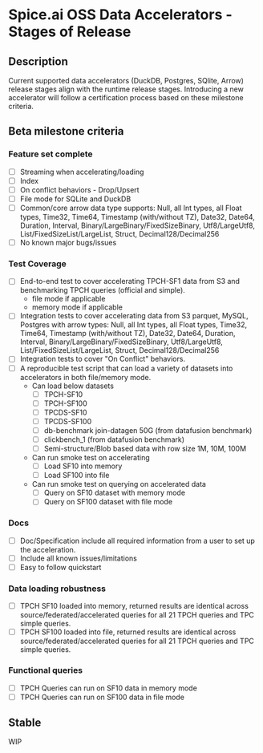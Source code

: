 # Spice.ai OSS Data Accelerators - Stages of Release

## Description

Current supported data accelerators (DuckDB, Postgres, SQlite, Arrow) release stages align with the runtime release stages. Introducing a new accelerator will follow a certification process based on these milestone criteria.

## Beta milestone criteria

### Feature set complete

- [ ] Streaming when accelerating/loading
- [ ] Index
- [ ] On conflict behaviors - Drop/Upsert
- [ ] File mode for SQLite and DuckDB
- [ ] Common/core arrow data type supports: Null, all Int types, all Float types, Time32, Time64, Timestamp (with/without TZ), Date32, Date64, Duration, Interval, Binary/LargeBinary/FixedSizeBinary, Utf8/LargeUtf8, List/FixedSizeList/LargeList, Struct, Decimal128/Decimal256
- [ ] No known major bugs/issues

### Test Coverage

- [ ] End-to-end test to cover accelerating TPCH-SF1 data from S3 and benchmarking TPCH queries (official and simple).
  - file mode if applicable
  - memory mode if applicable
- [ ] Integration tests to cover accelerating data from S3 parquet, MySQL, Postgres with arrow types: Null, all Int types, all Float types, Time32, Time64, Timestamp (with/without TZ), Date32, Date64, Duration, Interval, Binary/LargeBinary/FixedSizeBinary, Utf8/LargeUtf8, List/FixedSizeList/LargeList, Struct, Decimal128/Decimal256
- [ ] Integration tests to cover "On Conflict" behaviors.
- [ ] A reproducible test script that can load a variety of datasets into accelerators in both file/memory mode.
  - Can load below datasets
    - [ ] TPCH-SF10
    - [ ] TPCH-SF100
    - [ ] TPCDS-SF10
    - [ ] TPCDS-SF100
    - [ ] db-benchmark join-datagen 50G (from datafusion benchmark)
    - [ ] clickbench_1 (from datafusion benchmark)
    - [ ] Semi-structure/Blob based data with row size 1M, 10M, 100M
  - Can run smoke test on accelerating
    - [ ] Load SF10 into memory
    - [ ] Load SF100 into file
  - Can run smoke test on querying on accelerated data
    - [ ] Query on SF10 dataset with memory mode
    - [ ] Query on SF100 dataset with file mode

### Docs

- [ ] Doc/Specification include all required information from a user to set up the acceleration.
- [ ] Include all known issues/limitations
- [ ] Easy to follow quickstart

### Data loading robustness

- [ ] TPCH SF10 loaded into memory, returned results are identical across source/federated/accelerated queries for all 21 TPCH queries and TPC simple queries.
- [ ] TPCH SF100 loaded into file, returned results are identical across source/federated/accelerated queries for all 21 TPCH queries and TPC simple queries.

### Functional queries

- [ ] TPCH Queries can run on SF10 data in memory mode
- [ ] TPCH Queries can run on SF100 data in file mode

## Stable

WIP

